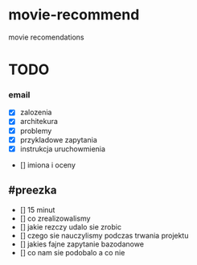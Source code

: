 # movie-recommend
movie recomendations

# TODO
### email
- [x] zalozenia
- [x] architekura
- [x] problemy
- [x] przykladowe zapytania
- [x] instrukcja uruchowmienia
- [] imiona i oceny
## #preezka
- [] 15 minut
- [] co zrealizowalismy
- [] jakie rezczy udalo sie zrobic
- [] czego sie nauczylismy podczas trwania projektu
- [] jakies fajne zapytanie bazodanowe
- [] co nam sie podobalo a co nie
